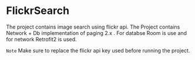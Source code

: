 # FlickrSearch

The project contains image search using flickr api. The Project contains Network + Db implementation of paging 2.x . For databse Room is use and for network Retrofit2 is used.

`Note` Make sure to replace the flickr api key used before running the project.
